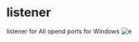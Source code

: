 # listener
listener for All opend ports for Windows
![e](https://user-images.githubusercontent.com/96110531/161439564-28a479ef-fd1b-4d79-ac51-74ccaab98ef4.png)
